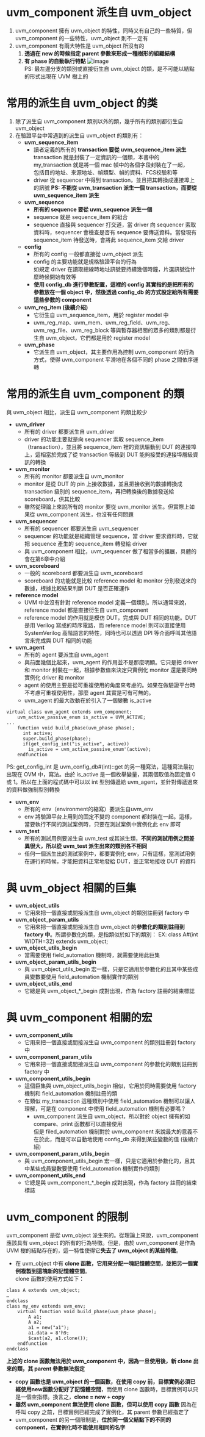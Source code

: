 # uvm_component 派生自 uvm_object
1. uvm_component 擁有 uvm_object 的特性，同時又有自己的一些特質，但 uvm_component 的一些特性，uvm_object 則不一定有
2. uvm_component 有兩大特性是 uvm_object 所沒有的
    1. **透過在 new 的時候指定 parent 參數來形成一種樹形的組織結構**
    2. **有 phase 的自動執行特點**
![image](https://github.com/user-attachments/assets/386be6d9-686e-4a92-9ed9-5c7d480f7ab1)  
PS: 最左邊分支的類別或直接衍生自 uvm_object 的類，是不可能以結點的形式出現在 UVM 樹上的
# 常用的派生自 uvm_object 的类
1. 除了派生自 uvm_component 類別以外的類，幾乎所有的類別都衍生自 uvm_object
2. 在驗證平台中常遇到的派生自 uvm_object 的類別有：
    * **uvm_sequence_item**
      * 讀者定義的所有的 **transaction 要從 uvm_sequence_item 派生**  
        transaction 就是封裝了一定資訊的一個類，本書中的 my_transaction 就是將一個 mac 幀中的各個字段封裝在了一起，  
        包括目的地址、來源地址、幀類型、幀的資料、FCS校驗和等
      * driver 從 sequencer 中得到 transaction，並且把其轉換成連接埠上的訊號
        **PS: 不能從 uvm_transaction 派生一個 transaction，而要從 uvm_sequence_item 派生**
    * **uvm_sequence**
      * **所有的 sequence 要從 uvm_sequence 派生一個**
      * sequence 就是 sequence_item 的組合
      * sequence 直接與 sequencer 打交道，當 driver 向 sequencer 索取資料時，sequencer 會檢查是否有 sequence 要傳送資料。當發現有 sequence_item 待發送時，會將此 sequence_item 交給 driver
    * **config**
      * 所有的 config 一般都直接從 uvm_object 派生
      * config 的主要功能就是規格驗證平台的行為  
        如規定 driver 在讀取總線時地址訊號要持續幾個時鐘，片選訊號從什麼時候開始有效等
      * **使用 config_db 進行參數配置，這裡的 config 其實指的是把所有的參數放在一個 object 中，然後透過 config_db 的方式設定給所有需要這些參數的 component**
    * **uvm_reg_item (後續介紹)**
      * 它衍生自 uvm_sequence_item，用於 register model 中
      * uvm_reg_map、uvm_mem、uvm_reg_field、uvm_reg、uvm_reg_file、uvm_reg_block 等與暫存器相關的眾多的類別都是衍生自
uvm_object，它們都是用於 register model
    * **uvm_phase**
      * 它派生自 uvm_object，其主要作用為控制 uvm_component 的行為方式，使得 uvm_component 平滑地在各個不同的 phase 之間依序運轉
# 常用的派生自 uvm_component 的類
與 uvm_object 相比，派生自 uvm_component 的類比較少
* **uvm_driver**
    * 所有的 driver 都要派生自 uvm_driver
    * driver 的功能主要就是向 sequencer 索取 sequence_item（transaction），並且將 sequence_item 裡的資訊驅動到 DUT 的連接埠上，這相當於完成了從 transaction 等級到 DUT 能夠接受的連接埠層級資訊的轉換
* **uvm_monitor**
    * 所有的 monitor 都要派生自 uvm_monitor
    * monitor 是從 DUT 的 pin 上接收數據，並且把接收到的數據轉換成 transaction 級別的 sequence_item，再把轉換後的數據發送給 
scoreboard，供其比較
    * 雖然從理論上來說所有的 monitor 要從 uvm_monitor 派生。但實際上如果從 uvm_component 派生，也沒有任何問題
* **uvm_sequencer**
    * 所有的 sequencer 都要派生自 uvm_sequencer
    * sequencer 的功能就是組織管理 sequence，當 driver 要求資料時，它就把 sequence 產生的 sequence_item 轉發給 driver
    * 與 uvm_component 相比，uvm_sequencer 做了相當多的擴展，具體的會在第6章中介紹
* **uvm_scoreboard**
    * 一般的 scoreboard 都要派生自 uvm_scoreboard
    * scoreboard 的功能就是比較 reference model 和 monitor 分別發送來的數據，根據比較結果判斷 DUT 是否正確運作
* **reference model**
    * UVM 中並沒有針對 reference model 定義一個類別。所以通常來說，reference model 都是直接衍生自 uvm_component
    * reference model 的作用就是模仿 DUT，完成與 DUT 相同的功能。DUT 是用 Verilog 寫成的時序電路，而 reference
model 則可以直接使用 SystemVerilog 高階語言的特性，同時也可以透過 DPI 等介面呼叫其他語言來完成與 DUT 相同的功能
* **uvm_agent**
    * 所有的 agent 要派生自 uvm_agent
    * 與前面幾個比起來，uvm_agent 的作用並不是那麼明顯。它只是把 driver 和 monitor 封裝在一起，根據參數值來決定只實例化 monitor 還是要同時實例化 driver 和 monitor
    * agent 的使用主要是從可重複使用的角度來考慮的。如果在做驗證平台時不考慮可重複使用性，那麼 agent 其實是可有可無的。
    * uvm_agent 的最大改動在於引入了一個變數 is_active
```
virtual class uvm_agent extends uvm_component;
    uvm_active_passive_enum is_active = UVM_ACTIVE;
...
    function void build_phase(uvm_phase phase);
      int active;
      super.build_phase(phase);
      if(get_config_int("is_active", active)) 
        is_active = uvm_active_passive_enum'(active);
    endfunction
```
PS: get_config_int 是 uvm_config_db#(int)::get 的另一種寫法，這種寫法最初出現在 OVM 中，寫法。由於 is_active 是一個枚舉變量，其兩個取值為固定值 0 或 1。所以在上面的程式碼中可以以 int 型別傳遞給 uvm_agent，並針對傳遞過來的資料做強制型別轉換
* **uvm_env**
    * 所有的 env（environment的縮寫）要派生自uvm_env
    * env 將驗證平台上用到的固定不變的 component 都封裝在一起。這樣，當要執行不同的測試案例時，只要在測試案例中實例化此 env 即可
* **uvm_test**
    * 所有的測試用例要派生自 uvm_test 或其派生類，**不同的測試用例之間差異很大，所以從 uvm_test 派生出來的類別各不相同**
    * 任何一個派生出的測試案例中，都要實例化 env，只有這樣，當測試用例在運行的時候，才能把資料正常地發給 DUT，並正常地接收 DUT 的資料
# 與 uvm_object 相關的巨集
* **uvm_object_utils**
    * 它用來把一個直接或間接派生自 uvm_object 的類別註冊到 factory 中
* **uvm_object_param_utils**
    * 它用來把一個直接或間接派生自 uvm_object 的**參數化的類別註冊到 factory 中**。所謂參數化的類，是指類似於如下的類別：
      EX: class A#(int WIDTH=32) extends uvm_object;
* **uvm_object_utils_begin**
    * 當需要使用 field_automation 機制時，就需要使用此巨集
* **uvm_object_param_utils_begin**
    * 與 uvm_object_utils_begin 宏一樣，只是它適用於參數化的且其中某些成員變數要使用 field_automation 機制實作的類別
* **uvm_object_utils_end**
    * 它總是與 uvm_object_*_begin 成對出現，作為 factory 註冊的結束標誌
# 與 uvm_component 相關的宏
* **uvm_component_utils**
    * 它用來把一個直接或間接派生自 uvm_component 的類別註冊到 factory 中
* **uvm_component_param_utils**
    * 它用來把一個直接或間接派生自 uvm_component 的參數化的類別註冊到 factory 中
* **uvm_component_utils_begin**
    * 這個巨集與 uvm_object_utils_begin 相似，它用於同時需要使用 factory 機制和 field_automation 機制註冊的類
    * 在類似 my_transaction 這種類別中使用 field_automation 機制可以讓人理解，可是在 component 中使用 field_automation 機制有必要嗎？
        * uvm_component 派生自 uvm_object，所以對於 object 擁有的如 compare、print 函數都可以直接使用  
          但是 filed_automation 機制對於 uvm_component 來說最大的意義不在於此，而是可以自動地使用 config_db 來得到某些變數的值 (後續介紹)
* **uvm_component_param_utils_begin**
    * 與 uvm_component_utils_begin 宏一樣，只是它適用於參數化的，且其中某些成員變數要使用 field_automation 機制實作的類別
* **uvm_component_utils_end**
    * 它總是與 uvm_component_*_begin 成對出現，作為 factory 註冊的結束標誌
# uvm_component 的限制
uvm_component 是從 uvm_object 派生來的。從理論上來說，uvm_component 應該具有 uvm_object 的所有的行為特徵。但是，由於 uvm_component 是作為 UVM 樹的結點存在的，這一特性使得它**失去了 uvm_object 的某些特徵**。
* 在 uvm_object 中有 **clone 函數，它用來分配一塊記憶體空間，並把另一個實例複製到這塊新的記憶體空間**。  
clone 函數的使用方式如下：
```
class A extends uvm_object;
…
endclass
class my_env extends uvm_env;
    virtual function void build_phase(uvm_phase phase);
        A a1;
        A a2;
        a1 = new("a1");
        a1.data = 8'h9;
        $cast(a2, a1.clone());
    endfunction
endclass
```
**上述的 clone 函數無法用於 uvm_component 中，因為一旦使用後，新 clone 出來的類，其 parent 參數無法指定**
* **copy 函數也是 uvm_object 的一個函數，在使用 copy 前，目標實例必須已經使用new函數分配好了記憶體空間**，而使用 clone 函數時，目標實例可以只是一個空指標。換言之，**clone = new + copy**
* **雖然 uvm_component 無法使用 clone 函數，但可以使用 copy 函數** 因為在呼叫 copy 之前，目標實例已經完成了實例化，其 parent 參數已經指定了
* uvm_component 的另一個限制是，**位於同一個父結點下的不同的 component，在實例化時不能使用相同的名字**
